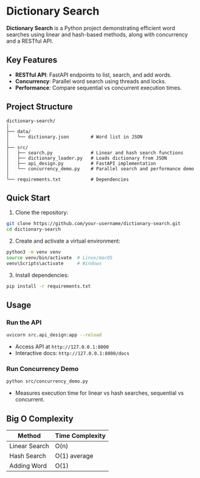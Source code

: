 # Dictionary Search

**Dictionary Search** is a Python project demonstrating efficient word searches using linear and hash-based methods, along with concurrency and a RESTful API.

## Key Features

* **RESTful API**: FastAPI endpoints to list, search, and add words.
* **Concurrency**: Parallel word search using threads and locks.
* **Performance**: Compare sequential vs concurrent execution times.

## Project Structure

```
dictionary-search/
│
├── data/
│   └── dictionary.json        # Word list in JSON
│
├── src/
│   ├── search.py              # Linear and hash search functions
│   ├── dictionary_loader.py   # Loads dictionary from JSON
│   ├── api_design.py          # FastAPI implementation
│   └── concurrency_demo.py    # Parallel search and performance demo
│
└── requirements.txt           # Dependencies
```

## Quick Start

1. Clone the repository:

```bash
git clone https://github.com/your-username/dictionary-search.git
cd dictionary-search
```

2. Create and activate a virtual environment:

```bash
python3 -m venv venv
source venv/bin/activate  # Linux/macOS
venv\Scripts\activate     # Windows
```

3. Install dependencies:

```bash
pip install -r requirements.txt
```

## Usage

### Run the API

```bash
uvicorn src.api_design:app --reload
```

* Access API at `http://127.0.0.1:8000`
* Interactive docs: `http://127.0.0.1:8000/docs`

### Run Concurrency Demo

```bash
python src/concurrency_demo.py
```

* Measures execution time for linear vs hash searches, sequential vs concurrent.

## Big O Complexity

| Method        | Time Complexity |
| ------------- | --------------- |
| Linear Search | O(n)            |
| Hash Search   | O(1) average    |
| Adding Word   | O(1)            |
